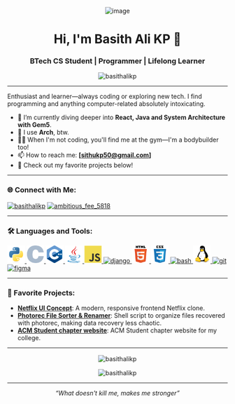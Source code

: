 <p align="center">
  <img width="480" height="360" alt="image" src="https://github.com/user-attachments/assets/2189ff92-5765-4f7d-972f-9a907b2c11ba" />
</p>

<h1 align="center">Hi, I'm Basith Ali KP 👋</h1>
<h3 align="center">BTech CS Student | Programmer | Lifelong Learner</h3>

<p align="center"> <img src="https://komarev.com/ghpvc/?username=basithalikp&label=Profile%20views&color=0e75b6&style=flat" alt="basithalikp" /> </p>

---

<p align="left">
  Enthusiast and learner—always coding or exploring new tech. I find programming and anything computer-related absolutely intoxicating.
</p>

- 🌱 I’m currently diving deeper into **React, Java and System Architecture with Gem5**.
- 🐧 I use **Arch**, btw.
- 🏋️‍♂️ When I'm not coding, you'll find me at the gym—I'm a bodybuilder too!
- 📫 How to reach me: **[sithukp50@gmail.com]**
- 🚀 Check out my favorite projects below!

---

<h3 align="left">🌐 Connect with Me:</h3>
<p align="left">
<a href="https://linkedin.com/in/basithalikp" target="blank"><img align="center" src="https://raw.githubusercontent.com/rahuldkjain/github-profile-readme-generator/master/src/images/icons/Social/linked-in-alt.svg" alt="basithalikp" height="30" width="40" /></a>
<a href="https://www.reddit.com/user/Ambitious_Fee_5818/" target="blank"><img align="center" src="https://raw.githubusercontent.com/rahuldkjain/github-profile-readme-generator/master/src/images/icons/Social/reddit.svg" alt="ambitious_fee_5818" height="30" width="40" /></a>
</p>

---

<h3 align="left">🛠️ Languages and Tools:</h3>
<p align="left">
    <a href="https://www.python.org" target="_blank" rel="noreferrer"> <img src="https://raw.githubusercontent.com/devicons/devicon/master/icons/python/python-original.svg" alt="python" width="40" height="40"/> </a>
    <a href="https://www.cprogramming.com/" target="_blank" rel="noreferrer"> <img src="https://raw.githubusercontent.com/devicons/devicon/master/icons/c/c-original.svg" alt="c" width="40" height="40"/> </a>
    <a href="https://www.cplusplus.com/" target="_blank" rel="noreferrer"> <img src="https://raw.githubusercontent.com/devicons/devicon/master/icons/cplusplus/cplusplus-original.svg" alt="c++" width="40" height="40"/> </a>
    <a href="https://www.java.com" target="_blank" rel="noreferrer"> <img src="https://raw.githubusercontent.com/devicons/devicon/master/icons/java/java-original.svg" alt="java" width="40" height="40"/> </a>
    <a href="https://developer.mozilla.org/en-US/docs/Web/JavaScript" target="_blank" rel="noreferrer"> <img src="https://raw.githubusercontent.com/devicons/devicon/master/icons/javascript/javascript-original.svg" alt="javascript" width="40" height="40"/> </a>
    <a href="https://www.djangoproject.com/" target="_blank" rel="noreferrer"> <img src="https://cdn.worldvectorlogo.com/logos/django.svg" alt="django" width="40" height="40"/> </a>
    <a href="https://www.w3.org/html/" target="_blank" rel="noreferrer"> <img src="https://raw.githubusercontent.com/devicons/devicon/master/icons/html5/html5-original-wordmark.svg" alt="html5" width="40" height="40"/> </a>
    <a href="https://www.w3schools.com/css/" target="_blank" rel="noreferrer"> <img src="https://raw.githubusercontent.com/devicons/devicon/master/icons/css3/css3-original-wordmark.svg" alt="css3" width="40" height="40"/> </a>
    <a href="https://www.gnu.org/software/bash/" target="_blank" rel="noreferrer"> <img src="https://www.vectorlogo.zone/logos/gnu_bash/gnu_bash-icon.svg" alt="bash" width="40" height="40"/> </a>
    <a href="https://www.linux.org/" target="_blank" rel="noreferrer"> <img src="https://raw.githubusercontent.com/devicons/devicon/master/icons/linux/linux-original.svg" alt="linux" width="40" height="40"/> </a>
    <a href="https://git-scm.com/" target="_blank" rel="noreferrer"> <img src="https://www.vectorlogo.zone/logos/git-scm/git-scm-icon.svg" alt="git" width="40" height="40"/> </a>
    <a href="https://www.figma.com/" target="_blank" rel="noreferrer"> <img src="https://www.vectorlogo.zone/logos/figma/figma-icon.svg" alt="figma" width="40" height="40"/> </a>
</p>

---

<h3 align="left">🚀 Favorite Projects:</h3>

- [**Netflix UI Concept**](https://github.com/basithalikp/netflix-frontend): A modern, responsive frontend Netflix clone.
- [**Photorec File Sorter & Renamer**](https://github.com/basithalikp/file-sorter-renamer-photorec): Shell script to organize files recovered with photorec, making data recovery less chaotic.
- [**ACM Student chapter website**](https://github.com/basithalikp/acm-nssce): ACM Student chapter website for my college.

---

<p align="center">
  <img align="center" src="https://github-readme-stats.vercel.app/api/top-langs?username=basithalikp&show_icons=true&locale=en&layout=compact" alt="basithalikp" />
</p>

<p align="center">
  <img align="center" src="https://github-readme-stats.vercel.app/api?username=basithalikp&show_icons=true&locale=en" alt="basithalikp" />
</p>

---

<p align="center"><i>“What doesn't kill me, makes me stronger”</i></p>
